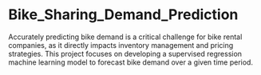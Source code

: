 # Bike_Sharing_Demand_Prediction
Accurately predicting bike demand is a critical challenge for bike rental companies, as it directly impacts inventory management and pricing strategies. This project focuses on developing a supervised regression machine learning model to forecast bike demand over a given time period.
